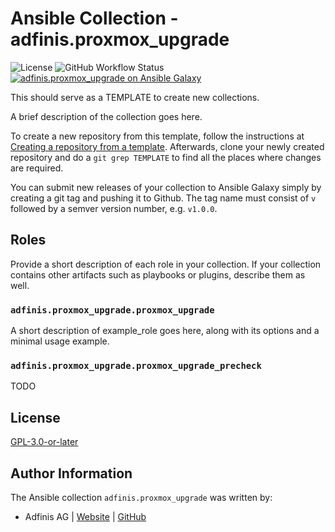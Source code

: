 # Ansible Collection - adfinis.proxmox_upgrade

![License](https://img.shields.io/github/license/adfinis/ansible-collection-proxmox_upgrade)
![GitHub Workflow Status](https://img.shields.io/github/actions/workflow/status/adfinis/ansible-collection-proxmox_upgrade/ansible-lint.yml)
[![adfinis.proxmox_upgrade on Ansible Galaxy](https://img.shields.io/badge/collection-adfinis.proxmox_upgrade-blue)](https://galaxy.ansible.com/ui/repo/published/adfinis/proxmox_upgrade/)


This should serve as a TEMPLATE to create new collections.

A brief description of the collection goes here.

To create a new repository from this template, follow the instructions at [Creating a repository from a template](https://docs.github.com/en/repositories/creating-and-managing-repositories/creating-a-repository-from-a-template).  Afterwards, clone your newly created repository and do a `git grep TEMPLATE` to find all the places where changes are required.

You can submit new releases of your collection to Ansible Galaxy simply by creating a git tag and pushing it to Github. The tag name must consist of `v` followed by a semver version number, e.g. `v1.0.0`.

## Roles

Provide a short description of each role in your collection.  If your collection contains other artifacts such as playbooks or plugins, describe them as well.

### `adfinis.proxmox_upgrade.proxmox_upgrade`

A short description of example_role goes here, along with its options and a minimal usage example.

### `adfinis.proxmox_upgrade.proxmox_upgrade_precheck`

TODO

## License

[GPL-3.0-or-later](https://github.com/adfinis/ansible-collection-proxmox_upgrade/blob/main/LICENSE)

## Author Information

The Ansible collection `adfinis.proxmox_upgrade` was written by:

* Adfinis AG | [Website](https://www.adfinis.com/) | [GitHub](https://github.com/adfinis)


